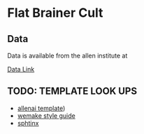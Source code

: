 # Flat Brainer Cult

## Data

Data is available from the allen institute at


[Data Link](https://download.alleninstitute.org/informatics-archive/current-release/mouse_ccf/cortical_coordinates/ccf_2017/ccf_streamlines_assets/)

## TODO: TEMPLATE LOOK UPS

- [allenai template](https://github.com/allenai/python-package-template/tree/main))
- [wemake style guide](https://github.com/wemake-services/wemake-python-styleguide)
- [sphtinx](https://www.sphinx-doc.org/en/master/usage/quickstart.html)